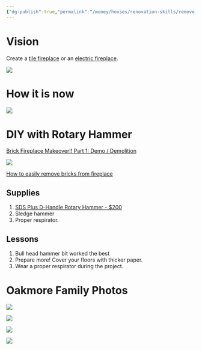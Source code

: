 ```yaml
---
{"dg-publish":true,"permalink":"/money/houses/renovation-skills/remove-brick-from-fireplace/","tags":["oakmore"],"created":"","updated":""}
---
```



# Vision

Create a [tile fireplace](https://www.wayfair.com/LiteDeer-Homes--Electric-Fireplace-Insert-VL-L74-K~W008007237.html?refid=GX490221059900-W008007237_870763040&device=c&ptid=1644067871519&network=g&targetid=aud-1614881129180:pla-1644067871519&channel=GooglePLA&ireid=196768249&fdid=1817&PiID%5B%5D=870763040&gclid=Cj0KCQjw2v-gBhC1ARIsAOQdKY2hZWkQRrkyWYkpDTUQz6hKagMAl2O10A2pQJmEJrYAUe0ZrVyw6wwaAnQGEALw_wcB) or an [electric fireplace](https://www.wayfair.com/Orren-Ellis--Orren-Ellis-60W-Electric-Fireplace-X115237806-L74-K~W004126795.html?refid=GX490221059900-W004126795_1911828921&device=c&ptid=1431915977753&network=g&targetid=aud-1614881129180:pla-1431915977753&channel=GooglePLA&ireid=161776453&fdid=1817&PiID%5B%5D=1911828921&gclid=Cj0KCQjw2v-gBhC1ARIsAOQdKY1I1qx7Z-lGSV5QXRYVopzA6PaHFmnV4HhTiltYYpueQ4l6vL2RTtkaAnRwEALw_wcB).

![](https://lh3.googleusercontent.com/pw/AJFCJaUqKmaKald8jaqsKseNjav573Hl2YHJO-LhsjLgZM6hjAYuHzC5SNyvf6g3eGDRXSvhrqlqyZIz3PHcZUFlhcbO6bTepJoJRAzuiWsHnvw-S3VAY3GPSTt6nQnYillTPOaoB9PX6HsyCyDGKTJGeNXVvQ=w1024-h768-s-no?authuser=0)

# How it is now

![](https://lh3.googleusercontent.com/vIe5bd8onCQy0G7bt7fVTG2YzjPrcx3ijiFfbEpWj5M9jvk-0HbiXedkkPoYYNUgIiVLRgE3ZUV0KF1yB0hbsZQdEDY1ERRU7-c9rPrL23X6QHXNA3zcoJnX2EnYfxMfphVq1Rn-4l9SGvLQrwbC_Mw5oLD1irFXEWOzDHfJV6EKX4j96ix30ucJenkjHAtAmVJ4fUL2arE-QkaD9QbUXQwljC1um0SL42Hw9RF6OAlA7pHfefyu4HzQcdSalWkN4l3BbSzNgX0HcasJ-zUep8si9aiVCyJPDXp6vFngqdwiOxTDBV9xrg59wML4jYGSWSs6D5wRQnVrHUb1Qh8OMtJcQ3a1rOZ6hqFFUCJl7sQS3oe3U8yFd4UF1kkbYQDzhmfJmYj7mOxn6nMyXw4FnDzm65npliv6LkCE_LWUACLmZXhhElmlsfWZqlfdvUhZY6s3z993-XZFxUtNHg2qKlu7S6fIKMUUmaud4wT2C6QAGilIWy1gdTNEbrAH6p7Czy_CJqBlG0n2pqKVEBWBM1VSjtHtr37Z9pJtejz2wdXi8xKDMJvfUzbuGmgfntEvU2FzoBUM1XlbjETWmjCKq7mFf6_TxuIjxr7j_wkf3NJ4fyR_FUQaQtRzJgpSL6GunE1GjETno2RvNbGVUaWVrUbKXtylj6TXsG26vCFADFFvvNv18mjCPHorUcBrq1d-0CVhbklyKAduQ62U2gYihUQwiISski1T5L-nDmx0qJS3jqhiNJc727GLZuIn9A-fVJ3PWppSOufBMVTFGjH-q7JAlJy7Ncx49lUHwqKEHJ8tXuNpZLjnnwU1JIvXn2pwFHJJPEJPJZnSeavELOD38fQiqcbqX6Shev9-tS-eaUyTZX8rZRWB241GhucB8EwKySeJz5KTaLaWb6m9EfJDfTt1x12_Jprn4Ctl9ZZwbBXtu_jb7_zZgopYEIs80EhL0stXktw703HYIP62Oj7U=w1179-h1109-s-no?authuser=1)

# DIY with Rotary Hammer

[Brick Fireplace Makeover!! Part 1: Demo / Demolition](https://www.youtube.com/watch?v=kRN9zU6F2lw)

![](https://i.imgur.com/StyOUej.png)

[How to easily remove bricks from fireplace](https://www.youtube.com/watch?v=ZxhbDDXm1NA)



## Supplies

1. [SDS Plus D-Handle Rotary Hammer - $200](https://www.milwaukeetool.com/2613-20)
2. Sledge hammer
3. Proper respirator.

## Lessons

1. Bull head hammer bit worked the best
2. Prepare more! Cover your floors with thicker paper.
3. Wear a proper respirator during the project.

# Oakmore Family Photos

![](https://lh3.googleusercontent.com/pw/AJFCJaXwktjNWxPEZQFauzVyKm7pyAU0cgmKpmV1mOy5hfqdYlipKbdKdoVw6tOgBdGmTWjKYTWX_87ZhBlxV3yT6yhrKfvlSsvvnwMwekwPfSkQZUu8Y_mR8rDRjjhTAueutYqmcE94qcJPGOYJkh4_aKpYrw=w2644-h1983-s-no?authuser=0)

![](https://lh3.googleusercontent.com/pw/AJFCJaVc7-vTnUdkO_4CJEyNd8GZUwNtSDjf_YhVEFvhJ4BGuIjIrEhebyjJkqa1nmil1Eba9iPmwl_YGP7-apMGxruz0I8tBVNsccVVJyO8lUH0cOSG4IXFT4UzrmHw-jbxbPBYH-yihNUL9IBkjsQZgCxk3w=w2644-h1983-s-no?authuser=0)

![](https://lh3.googleusercontent.com/pw/AJFCJaW6n3tfNXahTJlBbBdzxnbaerbEf18XBVDbrj6Y70DViryjXK-T7_J93jt2OIeQsR3echPdn_YjfDwhnpDUQqiXmcU4nUOPydc2hO4WhaYt9yZ36FhUuzVd5Qk-CfANXtXH9NiEZfuemBbpTyDylmU6Kw=w2644-h1983-s-no?authuser=0)

![](https://lh3.googleusercontent.com/pw/AJFCJaWCMHKcCNsJt4FVnAbz39TfNTwAXgp9HjEE03p3tqst8zeOgt__kvUXZmh8shp7Y8ksdN-OfzlVelR4u0O4XZcPLc0P1xWtILtz86PG8IDFcmsXB-aBL4G32tGfp8StaJijpTcc4tL3irU0k5ETUPH0dg=w2644-h1983-s-no?authuser=0)